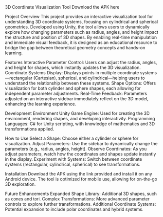 3D Coordinate Visualization Tool
Download the APK here

Project Overview
This project provides an interactive visualization tool for understanding 3D coordinate systems, focusing on cylindrical and spherical geometries. Developed using Unity, the tool allows users to dynamically explore how changing parameters such as radius, angles, and height impact the structure and position of 3D shapes. By enabling real-time manipulation and immediate visual feedback, it is designed as an educational resource to bridge the gap between theoretical geometry concepts and hands-on learning.

Features
Interactive Parameter Control: Users can adjust the radius, angles, and height for shapes, which instantly updates the 3D visualization.
Coordinate Systems Display: Displays points in multiple coordinate systems—rectangular (Cartesian), spherical, and cylindrical—helping users to understand the relationship between these systems.
Shape Options: Offers visualization for both cylinder and sphere shapes, each allowing for independent parameter adjustments.
Real-Time Feedback: Parameters adjusted on an interactive sidebar immediately reflect on the 3D model, enhancing the learning experience.

Development Environment
Unity Game Engine: Used for creating the 3D environment, rendering shapes, and developing interactivity.
Programming Languages: C# for Unity scripting, with knowledge of mathematics and 3D transformations applied.

How to Use
Select a Shape: Choose either a cylinder or sphere for visualization.
Adjust Parameters: Use the sidebar to dynamically change the parameters (e.g., radius, angles, height).
Observe Coordinates: As you adjust parameters, watch how the coordinates and shapes update instantly in the display.
Experiment with Systems: Switch between coordinate systems (rectangular, cylindrical, spherical) to see transformations.

Installation
Download the APK using the link provided and install it on any Android device. The tool is optimized for mobile use, allowing for on-the-go 3D exploration.

Future Enhancements
Expanded Shape Library: Additional 3D shapes, such as cones and tori.
Complex Transformations: More advanced parameter controls to explore further transformations.
Additional Coordinate Systems: Potential expansion to include polar coordinates and hybrid systems.
